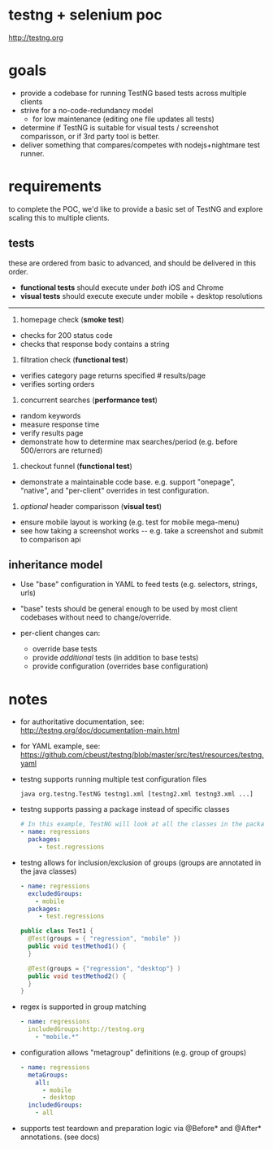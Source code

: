 # testng + selenium poc

http://testng.org

# goals

* provide a codebase for running TestNG based tests across multiple clients
* strive for a no-code-redundancy model
  * for low maintenance (editing one file updates all tests)
* determine if TestNG is suitable for visual tests / screenshot comparisson, or if 3rd party tool is better.
* deliver something that compares/competes with nodejs+nightmare test runner.


# requirements

to complete the POC, we'd like to provide a basic set of TestNG and explore
scaling this to multiple clients.  

## tests

these are ordered from basic to advanced, and should be delivered in this
order.

* **functional tests** should execute under _both_ iOS and Chrome
* **visual tests** should execute execute under mobile + desktop resolutions

---

1. homepage check (**smoke test**)
  * checks for 200 status code
  * checks that response body contains a string
1. filtration check (**functional test**)
  * verifies category page returns specified # results/page
  * verifies sorting orders
1. concurrent searches (**performance test**)
  * random keywords
  * measure response time
  * verify results page
  * demonstrate how to determine max searches/period (e.g. before 500/errors are returned)
1. checkout funnel (**functional test**)
  * demonstrate a maintainable code base. e.g. support "onepage", "native", and "per-client" overrides in test configuration.
1. _optional_ header comparisson (**visual test**)
  * ensure mobile layout is working (e.g. test for mobile mega-menu)
  * see how taking a screenshot works -- e.g. take a screenshot and submit to comparison api


## inheritance model

* Use "base" configuration in YAML to feed tests (e.g. selectors, strings, urls)

* "base" tests should be general enough to be used by most client codebases without need to change/override.

* per-client changes can:
  * override base tests
  * provide _additional_ tests (in addition to base tests)
  * provide configuration (overrides base configuration)


# notes

* for authoritative documentation, see: http://testng.org/doc/documentation-main.html

* for YAML example, see: https://github.com/cbeust/testng/blob/master/src/test/resources/testng.yaml


* testng supports running multiple test configuration files
  ```
  java org.testng.TestNG testng1.xml [testng2.xml testng3.xml ...]
  ```

* testng supports passing a package instead of specific classes
  ```yaml
  # In this example, TestNG will look at all the classes in the package test.regressions and will retain only classes that have TestNG annotations.
  - name: regressions
    packages:
       - test.regressions
  ```

* testng allows for inclusion/exclusion of groups (groups are annotated in the java classes)
  ```yaml
  - name: regressions
    excludedGroups:
      - mobile
    packages:
       - test.regressions
  ```

  ```java
  public class Test1 {
    @Test(groups = { "regression", "mobile" })
    public void testMethod1() {
    }

    @Test(groups = {"regression", "desktop"} )
    public void testMethod2() {
    }
  }
  ```

* regex is supported in group matching
  ```yaml
  - name: regressions
    includedGroups:http://testng.org
      - "mobile.*"
  ```

* configuration allows "metagroup" definitions (e.g. group of groups)
  ```yaml
  - name: regressions
    metaGroups:
      all:
        - mobile
        - desktop
    includedGroups:
      - all
  ```

* supports test teardown and preparation logic via @Before\* and @After\* annotations. (see docs)
